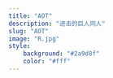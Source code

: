 ```yaml
---
title: "AOT"
description: "进击的巨人同人"
slug: "AOT"
image: "R.jpg"
style:
    background: "#2a9d8f"
    color: "#fff"
---
```

